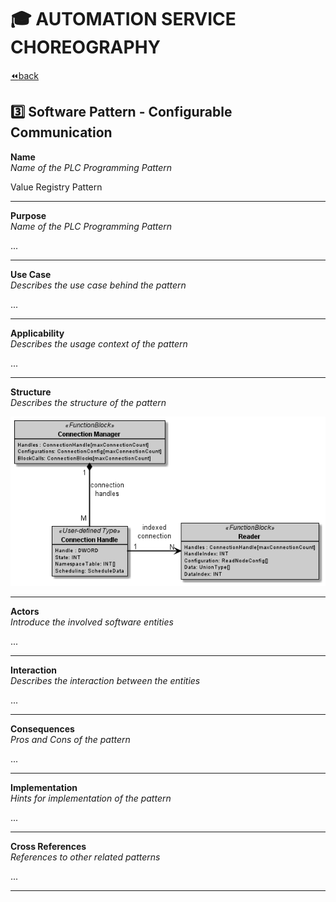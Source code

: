 # :mortar_board: AUTOMATION SERVICE CHOREOGRAPHY

[:rewind:back](../README.md)

## :three: Software Pattern - Configurable Communication


**Name**  
*Name of the PLC Programming Pattern*

Value Registry Pattern

---

**Purpose**  
*Name of the PLC Programming Pattern*

...

---

**Use Case**  
*Describes the use case behind the pattern*

...

---

**Applicability**  
*Describes the usage context of the pattern*

...

---

**Structure**  
*Describes the structure of the pattern*

![Software Pattern - Configurable Communication](pattern_config_communication.png)


---

**Actors**  
*Introduce the involved software entities*

...

---

**Interaction**  
*Describes the interaction between the entities*

...

---

**Consequences**  
*Pros and Cons of the pattern*

...

---

**Implementation**  
*Hints for implementation of the pattern*

...

---

**Cross References**  
*References to other related patterns*

...

---



